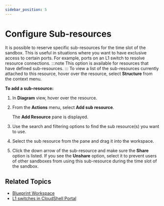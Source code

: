 ```yaml
---
sidebar_position: 5
---
```


# Configure Sub-resources

It is possible to reserve specific sub-resources for the time slot of the sandbox. This is useful in situations where you want to have exclusive access to certain ports. For example, ports on an L1 switch to resolve resource connections.
:::note
This option is available for resources that have defined sub-resources.
:::
To view a list of the sub-resources currently attached to this resource, hover over the resource, select **Structure** from the context menu.

**To add a sub-resource:**

1. In **Diagram** view, hover over the resource.
2. From the **Actions** menu, select **Add sub resource**.
    
    The **Add Resource** pane is displayed.
    
3. Use the search and filtering options to find the sub resource(s) you want to use.
4. Select the sub resource from the pane and drag it into the workspace.
5. Click the down arrow of the sub-resource and make sure the **Share** option is listed. If you see the **Unshare** option, select it to prevent users of other sandboxes from using this sub-resource during the time slot of the sandbox.

## Related Topics

- [Blueprint Workspace](https://help.quali.com/Online%20Help/0.0/Portal/Content/CSP/LAB-MNG/Blprnt-Brws-Wrkspc.htm)
- [L1 switches in CloudShell Portal](https://help.quali.com/Online%20Help/0.0/Portal/Content/Admn/Cnct-Ctrl-L1-Swch.htm#Using)